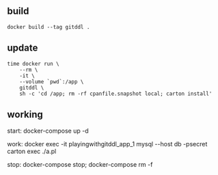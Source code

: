 

## build

    docker build --tag gitddl .

## update

    time docker run \
        --rm \
        -it \
        --volume `pwd`:/app \
        gitddl \
        sh -c 'cd /app; rm -rf cpanfile.snapshot local; carton install'


## working

start:
    docker-compose up -d

work:
    docker exec -it playingwithgitddl_app_1
    mysql --host db -psecret
    carton exec ./a.pl

stop:
    docker-compose stop; docker-compose rm -f
